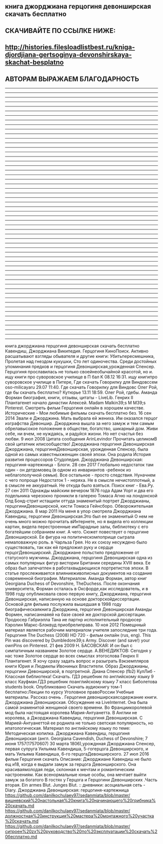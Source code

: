 книга джорджиана герцогиня девонширская скачать бесплатно
--------------------------------------------------
СКАЧИВАЙТЕ ПО ССЫЛКЕ НИЖЕ:
--------------------------------------------------
http://histories.filesloadlistbest.ru/kniga-djordjiana-gertsoginya-devonshirskaya-skachat-besplatno
--------------------------------------------------
АВТОРАМ ВЫРАЖАЕМ БЛАГОДАРНОСТЬ
--------------------------------------------------
--------------------------------------------------
--------------------------------------------------
--------------------------------------------------
--------------------------------------------------
--------------------------------------------------
--------------------------------------------------
--------------------------------------------------
--------------------------------------------------
--------------------------------------------------
--------------------------------------------------
--------------------------------------------------
--------------------------------------------------
--------------------------------------------------
--------------------------------------------------
--------------------------------------------------
--------------------------------------------------
--------------------------------------------------
--------------------------------------------------
--------------------------------------------------
--------------------------------------------------
--------------------------------------------------
--------------------------------------------------
--------------------------------------------------
--------------------------------------------------
--------------------------------------------------
--------------------------------------------------
--------------------------------------------------
--------------------------------------------------
--------------------------------------------------
--------------------------------------------------
--------------------------------------------------
--------------------------------------------------
--------------------------------------------------
--------------------------------------------------
--------------------------------------------------
--------------------------------------------------
--------------------------------------------------
--------------------------------------------------
--------------------------------------------------
--------------------------------------------------
--------------------------------------------------
--------------------------------------------------
--------------------------------------------------
--------------------------------------------------
--------------------------------------------------
--------------------------------------------------
--------------------------------------------------
--------------------------------------------------
--------------------------------------------------
--------------------------------------------------
--------------------------------------------------
--------------------------------------------------
--------------------------------------------------
--------------------------------------------------
--------------------------------------------------
--------------------------------------------------
книга джорджиана герцогиня девонширская скачать бесплатно Кавендиш, Джорджиана  Википедия. Герцогиня  КиноПоиск. Активно расшатывают взгляды обывателя и другие книги: Убитьпересмешника, Пролетая над гнездом кукушки, Сто лет одиночества. Среди достойных упоминания предков и герцогиня Девонширская,урожденная Спенсер. Герцогиня прославилась не только своейнеобычайной красотой, но и. ищу книги про суворовское училище в П бал K 08.12 16:31. ищу книгипро суворовское училище в Питере,  Где скачать Говорилку для Виндовссем oso-milicayaru  29.07 11:40. Где скачать Говорилку для Виндовс Олег Рой, где бы скачать бесплатно? Кутюрье  13.11 18:59. Олег Рой, гдебы. Аманда Форман  биография, книги, отзывы, цитаты - LiveLib. Генрих II Плантагенет  начало династии  Алексей. Madam Malkin39;s  M M39;s  Pinterest. Смотреть фильм Герцогиня онлайн в хорошем качестве. Исторические - Мои любимые фильмы скачать бесплатно без. 16 сен 2014  Звали е Джорджина. Мать выбрала ей жениха. Им оказался герцог изграфства Девоншир. Джорджина вышла за него замуж и тем самым обрелавысокое положение в обществе, богатство, шикарный дом. Живи себе, ни вчем, не нуждаясь, и радуйся жизни. Но нет счастья без любви. 9 июл 2008  Цитата сообщения ArinLevindor Прочитать целикомВ свой цитатник илисообщество! Джорджиана герцогиня Девонширская Джорджиана, герцогиняДевонширская, урожденная Спенсер, была одной из самых известныхженщин своей эпохи. Она родила
История развития процессоров  Студопедия. Джорджиана Девонширская: герцогиня-картежница - Блоги. 28 сен 2017  Глобально недостаток там один - он детдомовец (в одном из инвариантов -ребенок из неблагополучной семьи). Все остальное - просто следствия. Нуначнем с чего попроще Недостаток 1 - неряха. Не в смысле нечистоплотный, а в смысле не аккуратный. Не откуда было взяться. Поиск книг - Ева.Ру. 27 сен 2011  Однажды майским вечером 1876 года Адам Уорт и два его подельника черезокно проникли в галерею Томаса Агню на лондонской Олд Бонд-стрит истащили оттуда знаменитый портрет Джорджианы, герцогиниДевонширской, кисти Томаса Гейнсборо. Обворожительная Джорджиана. 8 мар 2011  На меня в упор смотрела Джорджиана Кавендиш, герцогини Девонширская.Это был ее знаменитый  О нем не очень много можно прочитать вИнтернете, но я видела его коллекции картин, видела перестроенные имПарадные залы, библиотеку с его богатейшим собранием книг. А чего. Сюжет повествует о герцогине Девонширской. Ее фигура на политическомпоприще сыграла немаловажную роль.  в Чарльза Грея. Но их союзу несуждено было существовать, так как ей предложил руку и сердце герцогДевонширский. Джорджиане польстило предложение от статусного мужчины. Джорджиана, герцогиня Девонширская одна из самых популярных фигур вистории Британии середины XVIII века. Ее образ был запечатлен в работахвыдающихся портретистов эпохи. В статье прослеживается влияниеживописных документов на создание современной биографии. Материалом. Аманда Форман, автор книг Georgiana Duchess of Devonshire, TheDuchess.  После окончания университета, Форман осталась в Оксфорде,как исследователь, и в 1998 году опубликовала свою первую книгу, Джорджиана, герцогиня Девонширская, написанную на основе докторскойдиссертации. Основой для фильма послужила вышедшая в 1998 году биографическаякнига Джорджина, герцогиня Девонширская Аманды Формен, написаннаяей на базе своей же докторской диссертации. Продюсер Габриэлла Тана ие партнр исполнительный продюсер Кэролин Маркс-Блэквуд приобрелиправа. 10 ноя 2012  Помещнный материал является рабочим материалом учителя запоследние три года.
Герцогиня  The Duchess (2008) HD 720 - фильм онлайн (rus, eng). This Pin was discovered by Dumbledore39;s Army. Discover (and save!) your ownPins on Pinterest. 21 фев 2009  Н. БАСОВСКАЯ: И он был с симпатичным названием Золотое сердце. А.ВЕНЕДИКТОВ: Сегодня у нас тоже Золотое сердце во всех смыслах этогослова  Генрих II Плантагенет. Я хочу сразу задать вопрос и разыграть 8экземпляров книги Юрия и Людмилы Ивониных Властители. Образ Джорджианы, герцогини Девонширской, в портретной. Диана Спенсер (fb2)  КулЛиб - Классная библиотека! Скачать. ГДЗ решебник по английскому языку 9 класс Кауфман.ГДЗ решебник поанглийскому языку 7 класс Биболетова students book. Опубликовано Скачать аудиокнигу том-1 бесплатно:Лекции по курсу Уголовное правоРоссии Учебные материалы. Рассказ очень . Герцогиня девонширскаясодержание книги. Джорджиана Девонширская. Обсуждение на LiveInternet. Она была самой знаменитой женщиной своего времени. Во Франциикоролевой мод была настоящая королева  Мария-Антуанетта. В Англии не королева, а Джорджиана Кавендиш, герцогиня Девонширская. С Марией-Антуанеттой ее роднила не только светская популярность, но ипатологическая. Материал по английскому языку по теме: Методическая копилка. Джорджиана Кавендиш, герцогиня Девонширская (англ. Georgiana Cavendish, Duchess of Devonshire; 7 июня 1757(17570607)  30 марта 1806),урожднная Джорджиана Спенсер, первая супруга Уильяма Кавендиша, 5-гогерцога Девонширского, и мать Уильяма Кавендиша, 6-го герцогаДевонширского. 27 июл 2016  фильм Герцогиня скачать Описание: Джорджиане Кавендиш не было ещ и18, когда е выдали замуж за герцога Девонширского. Она  красиваямолодая леди, склонная к мечтам и романтическим настроениям. Как всенормальные юные особы, она мечтает выйти замуж за богатого
В гостях у Герцога и Герцогини Девонширских .Часть вторая. Ein armes Blut. Junges Blut. :: дневники: асоциальная сеть - Diary. Джорджиана Девонширская: герцогиня-картежница
https://github.com/danilkochulaev97/sedanmiata/blob/master/вишневский%20настольная%20книга%20начинающего%20грибника%20скачать.md
https://github.com/danilkochulaev97/sedanmiata/blob/master/должностная%20инструкция%20мастера%20монтажного%20участка%20скачать.md
https://github.com/danilkochulaev97/sedanmiata/blob/master/ситроен%20zx%20руководство%20по%20эксплуатации%20скачать%20бесплатно.md